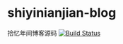 # shiyinianjian-blog
拾忆年间博客源码
[![Build Status](https://travis-ci.com/shiyinianjian/shiyinianjian-blog.svg?branch=master)](https://travis-ci.com/shiyinianjian/shiyinianjian-blog)
